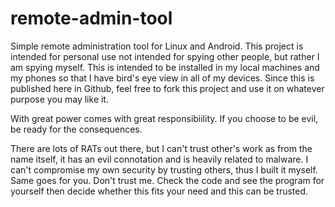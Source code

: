 # remote-admin-tool
Simple remote administration tool for Linux and Android. This project is intended for personal use
not intended for spying other people, but rather I am spying myself. This is intended to be installed
in my local machines and my phones so that I have bird's eye view in all of my devices. Since this is
published here in Github, feel free to fork this project and use it on whatever purpose you may like
it.

With great power comes with great responsibiility. If you choose to be evil, be ready for the consequences.

There are lots of RATs out there, but I can't trust other's work as from the name itself, it has an evil
connotation and is heavily related to malware. I can't compromise my own security by trusting others,
thus I built it myself. Same goes for you. Don't trust me. Check the code and see the program for yourself
then decide whether this fits your need and this can be trusted.
